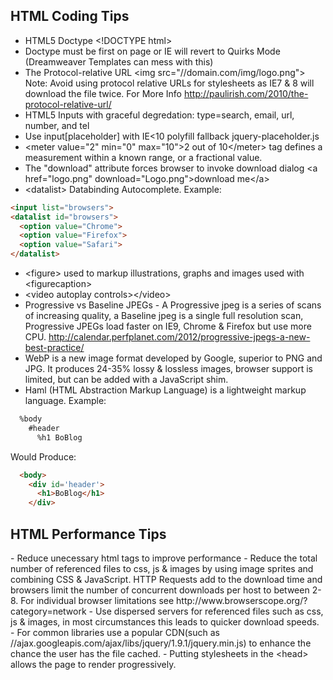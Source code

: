 <h2>HTML Coding Tips</h2>


 - HTML5 Doctype &lt;!DOCTYPE html&gt;
 - Doctype must be first on page or IE will revert to Quirks Mode (Dreamweaver Templates can mess with this)
 - The Protocol-relative URL &lt;img src="//domain.com/img/logo.png"&gt; Note: Avoid using protocol relative URLs for stylesheets as IE7 & 8 will download the file twice. For More Info http://paulirish.com/2010/the-protocol-relative-url/
 - HTML5 Inputs with graceful degredation: type=search, email, url, number, and tel
 - Use input[placeholder] with IE&lt;10 polyfill fallback jquery-placeholder.js
 - &lt;meter value="2" min="0" max="10"&gt;2 out of 10&lt;/meter&gt; tag defines a measurement within a known range, or a fractional value.
 - The "download" attribute forces browser to invoke download dialog &lt;a href="logo.png" download="Logo.png"&gt;download me&lt;/a&gt;
 - &lt;datalist&gt; Databinding Autocomplete. Example:
```HTML
<input list="browsers">
<datalist id="browsers">
  <option value="Chrome">
  <option value="Firefox">
  <option value="Safari">
</datalist>
```

 - &lt;figure&gt; used to markup illustrations, graphs and images used with &lt;figurecaption&gt;
 - &lt;video autoplay controls&gt;&lt;/video&gt;
 - Progressive vs Baseline JPEGs -  A Progressive jpeg is a series of scans of increasing quality, a Baseline jpeg is a single full resolution scan, Progressive JPEGs load faster on IE9, Chrome & Firefox but use more CPU. http://calendar.perfplanet.com/2012/progressive-jpegs-a-new-best-practice/
 - WebP is a new image format developed by Google, superior to PNG and JPG. It produces 24-35% lossy & lossless images, browser support is limited, but can be added with a JavaScript shim.
 - Haml (HTML Abstraction Markup Language) is a lightweight markup language. Example:  
```HTML
  %body
    #header
      %h1 BoBlog
```
Would Produce:
```HTML
  <body>
    <div id='header'>
      <h1>BoBlog</h1>
    </div>
```


<h2>HTML Performance Tips</h2>
 - Reduce unecessary html tags to improve performance
 - Reduce the total number of referenced files to css, js & images by using image sprites and combining CSS & JavaScript. HTTP Requests add to the download time and browsers limit the number of concurrent downloads per host to between 2-8. For individual browser limitations see http://www.browserscope.org/?category=network
 - Use dispersed servers for referenced files such as css, js & images,  in most circumstances this leads to quicker download speeds.
 - For common libraries use a popular CDN(such as //ajax.googleapis.com/ajax/libs/jquery/1.9.1/jquery.min.js) to enhance the chance the user has the file cached.
 - Putting stylesheets in the &lt;head&gt; allows the page to render progressively.
